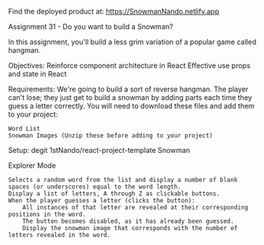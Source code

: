Find the deployed product at: https://SnowmanNando.netlify.app

Assignment 31 - Do you want to build a Snowman?

In this assignment, you'll build a less grim variation of a popular game called hangman.

Objectives:
Reinforce component architecture in React
Effective use props and state in React

Requirements:
We're going to build a sort of reverse hangman. The player can't lose; they just get to build a snowman by adding parts each time they guess a letter correctly. You will need to download these files and add them to your project:

    Word List
    Snowman Images (Unzip these before adding to your project)

Setup:
degit 1stNando/react-project-template Snowman

Explorer Mode

    Selects a random word from the list and display a number of blank spaces (or underscores) equal to the word length.
    Display a list of letters, A through Z as clickable buttons.
    When the player guesses a letter (clicks the button):
        All instances of that letter are revealed at their corresponding positions in the word.
        The button becomes disabled, as it has already been guessed.
        Display the snowman image that corresponds with the number of letters revealed in the word.
